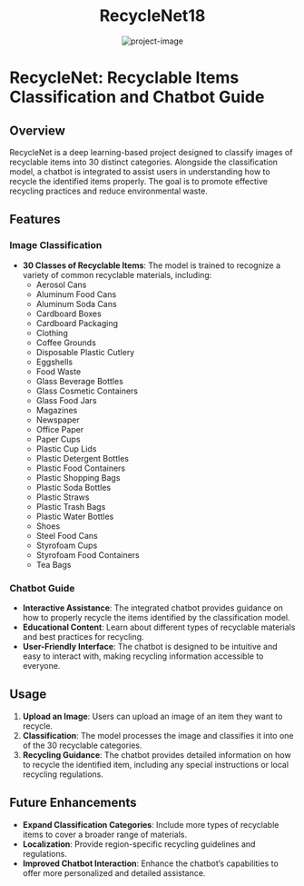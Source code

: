 <h1 align="center" id="title">RecycleNet18</h1>

<p align="center"><img src="https://socialify.git.ci/capybara-brain346/RecycleNet18/image?font=Source%20Code%20Pro&amp;language=1&amp;name=1&amp;owner=1&amp;pattern=Charlie%20Brown&amp;stargazers=1&amp;theme=Dark" alt="project-image"></p>

# RecycleNet: Recyclable Items Classification and Chatbot Guide

## Overview

RecycleNet is a deep learning-based project designed to classify images of recyclable items into 30 distinct categories. Alongside the classification model, a chatbot is integrated to assist users in understanding how to recycle the identified items properly. The goal is to promote effective recycling practices and reduce environmental waste.

## Features

### Image Classification

- **30 Classes of Recyclable Items**: The model is trained to recognize a variety of common recyclable materials, including:
  - Aerosol Cans
  - Aluminum Food Cans
  - Aluminum Soda Cans
  - Cardboard Boxes
  - Cardboard Packaging
  - Clothing
  - Coffee Grounds
  - Disposable Plastic Cutlery
  - Eggshells
  - Food Waste
  - Glass Beverage Bottles
  - Glass Cosmetic Containers
  - Glass Food Jars
  - Magazines
  - Newspaper
  - Office Paper
  - Paper Cups
  - Plastic Cup Lids
  - Plastic Detergent Bottles
  - Plastic Food Containers
  - Plastic Shopping Bags
  - Plastic Soda Bottles
  - Plastic Straws
  - Plastic Trash Bags
  - Plastic Water Bottles
  - Shoes
  - Steel Food Cans
  - Styrofoam Cups
  - Styrofoam Food Containers
  - Tea Bags

### Chatbot Guide

- **Interactive Assistance**: The integrated chatbot provides guidance on how to properly recycle the items identified by the classification model.
- **Educational Content**: Learn about different types of recyclable materials and best practices for recycling.
- **User-Friendly Interface**: The chatbot is designed to be intuitive and easy to interact with, making recycling information accessible to everyone.

## Usage

1. **Upload an Image**: Users can upload an image of an item they want to recycle.
2. **Classification**: The model processes the image and classifies it into one of the 30 recyclable categories.
3. **Recycling Guidance**: The chatbot provides detailed information on how to recycle the identified item, including any special instructions or local recycling regulations.

## Future Enhancements

- **Expand Classification Categories**: Include more types of recyclable items to cover a broader range of materials.
- **Localization**: Provide region-specific recycling guidelines and regulations.
- **Improved Chatbot Interaction**: Enhance the chatbot’s capabilities to offer more personalized and detailed assistance.

